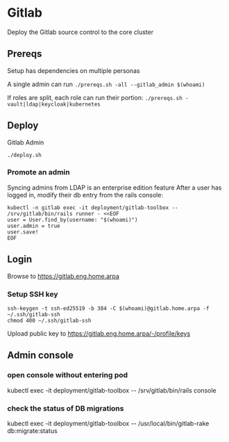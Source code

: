 # Gitlab

Deploy the Gitlab source control to the core cluster

## Prereqs

Setup has dependencies on multiple personas

A single admin can run 
`./prereqs.sh -all --gitlab_admin $(whoami)`

If roles are split, each role can run their portion:
`./prereqs.sh -vault|ldap|keycloak|kubernetes`


## Deploy

Gitlab Admin
```
./deploy.sh
```

### Promote an admin

Syncing admins from LDAP is an enterprise edition feature
After a user has logged in, modify their db entry from the rails console:
```
kubectl -n gitlab exec -it deployment/gitlab-toolbox -- /srv/gitlab/bin/rails runner - <<EOF
user = User.find_by(username: "$(whoami)")
user.admin = true
user.save!
EOF
```

## Login

Browse to https://gitlab.eng.home.arpa

### Setup SSH key
```
ssh-keygen -t ssh-ed25519 -b 384 -C $(whoami)@gitlab.home.arpa -f ~/.ssh/gitlab-ssh
chmod 400 ~/.ssh/gitlab-ssh
```
Upload public key to https://gitlab.eng.home.arpa/-/profile/keys

## Admin console

### open console without entering pod
kubectl exec -it deployment/gitlab-toolbox -- /srv/gitlab/bin/rails console

### check the status of DB migrations
kubectl exec -it deployment/gitlab-toolbox -- /usr/local/bin/gitlab-rake db:migrate:status